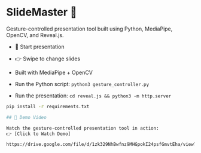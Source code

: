 # SlideMaster 🎯

Gesture-controlled presentation tool built using Python, MediaPipe, OpenCV, and Reveal.js.


- 👋 Start presentation
- 👉 Swipe to change slides
- Built with MediaPipe + OpenCV


- Run the Python script: `python3 gesture_controller.py`
- Run the presentation: `cd reveal.js && python3 -m http.server`


```bash
pip install -r requirements.txt

## 🎥 Demo Video

Watch the gesture-controlled presentation tool in action:  
👉 [Click to Watch Demo]

https://drive.google.com/file/d/1zk329NhBwfnz9MHGpokI24psfGmvtEha/view?usp=drive_link
